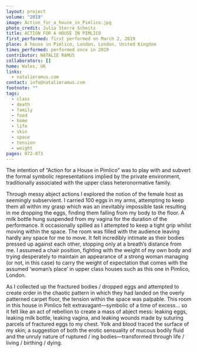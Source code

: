 ```yaml
---
layout: project
volume: "2019"
image: Action_for_a_house_in_Pimlico.jpg
photo_credit: Julia Sterre Schmitz
title: ACTION FOR A HOUSE IN PIMLICO
first_performed: first performed on March 2, 2019
place: A house in Pimlico, London, London, United Kingdom
times_performed: performed once in 2019
contributor: NATALIE RAMUS
collaborators: []
home: Wales, UK
links:
  - natalieramus.com
contact: info@natalieramus.com
footnote: ""
tags:
  - class
  - death
  - family
  - food
  - home
  - life
  - skin
  - space
  - tension
  - weight
pages: 072-073
---
```


The intention of “Action for a House in Pimlico” was to play with and subvert the formal symbolic representations implied by the private environment, traditionally associated with the upper class heteronormative family.

Through messy abject actions I explored the notion of the female host as seemingly subservient. I carried 100 eggs in my arms, attempting to keep them all within my grasp which was an inevitably impossible task resulting in me dropping the eggs, finding them falling from my body to the floor. A milk bottle hung suspended from my vagina for the duration of the performance. It occasionally spilled as I attempted to keep a tight grip whilst moving within the space. The room was filled with the audience leaving hardly any space for me to move. It felt incredibly intimate as their bodies pressed up against each other, stopping only at a breath’s distance from me. I assumed a chair position, fighting with the weight of my own body and trying desperately to maintain an appearance of a strong woman managing (or not, in this case) to carry the weight of expectation that comes with the assumed ‘woman’s place’ in upper class houses such as this one in Pimlico, London.

As I collected up the fractured bodies / dropped eggs and attempted to create order in the chaotic pattern in which they had landed on the overly patterned carpet floor, the tension within the space was palpable. This room in this house in Pimlico felt extravagant—symbolic of a time of excess… so it felt like an act of rebellion to create a mass of abject mess: leaking eggs, leaking milk bottle, leaking vagina, and leaking wounds made by suturing parcels of fractured eggs to my chest. Yolk and blood traced the surface of my skin; a suggestion of both the erotic sensuality of mucous bodily fluid and the unruly nature of ruptured / ing bodies—transformed through life / living / birthing / dying.
